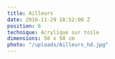 ```yaml
---
title: Ailleurs
date: 2016-11-29 18:52:00 Z
position: 6
technique: Acrylique sur toile
dimensions: 50 x 50 cm
photo: "/uploads/Ailleurs_hd.jpg"
---
```


